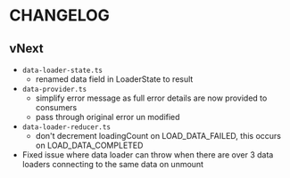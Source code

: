 # CHANGELOG

## vNext

* `data-loader-state.ts`
  * renamed data field in LoaderState<TData> to result
* `data-provider.ts`
  * simplify error message as full error details are now provided to consumers
  * pass through original error un modified
* `data-loader-reducer.ts`
  * don't decrement loadingCount on LOAD_DATA_FAILED, this occurs on LOAD_DATA_COMPLETED
* Fixed issue where data loader can throw when there are over 3 data loaders connecting to the same data on unmount
